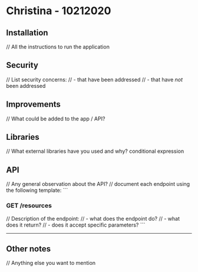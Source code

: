 # Christina - 10212020

## Installation

// All the instructions to run the application

## Security

// List security concerns:
// - that have been addressed
// - that have _not_ been addressed

## Improvements

// What could be added to the app / API?

## Libraries

// What external libraries have you used and why?
conditional expression

## API

// Any general observation about the API?
// document each endpoint using the following template: ```

### GET /resources

// Description of the endpoint:
// - what does the endpoint do?
// - what does it return?
// - does it accept specific parameters? ```

---

## Other notes

// Anything else you want to mention
